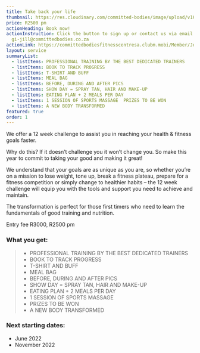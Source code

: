 ```yaml
---
title: Take back your life
thumbnail: https://res.cloudinary.com/committed-bodies/image/upload/v1642662980/services/membership-Take-Back-Your-Life-Benoni.png
price: R2500 pm
actionHeading: Book now!
actionInstruction: Click the button to sign up or contact us via email at
  gi-jill@committedbodies.co.za
actionLink: https://committedbodiesfitnesscentresa.clubm.mobi/Member/Joining.mvc?mtid=66277&joinAsNew=True
layout: service
summaryList:
  - listItems: PROFESSIONAL TRAINING BY THE BEST DEDICATED TRAINERS
  - listItems: BOOK TO TRACK PROGRESS
  - listItems: T-SHIRT AND BUFF
  - listItems: MEAL BAG
  - listItems: BEFORE, DURING AND AFTER PICS
  - listItems: SHOW DAY = SPRAY TAN, HAIR AND MAKE-UP
  - listItems: EATING PLAN + 2 MEALS PER DAY
  - listItems: 1 SESSION OF SPORTS MASSAGE  PRIZES TO BE WON
  - listItems: A NEW BODY TRANSFORMED
featured: true
order: 1
---
```

We offer a 12 week challenge to assist you in reaching your health & fitness goals faster.

Why do this? If it doesn’t challenge you it won’t change you. So make this year to commit to taking your good and making it great!

We understand that your goals are as unique as you are, so whether you’re on a mission to lose weight, tone up, break a fitness plateau, prepare for a fitness competition or simply change to healthier habits – the 12 week challenge will equip you with the tools and support you need to achieve and maintain.

The transformation is perfect for those first timers who need to learn the fundamentals of good training and nutrition.

Entry fee R3000, R2500 pm

### What you get:

> * PROFESSIONAL TRAINING BY THE BEST DEDICATED TRAINERS
> * BOOK TO TRACK PROGRESS
> * T-SHIRT AND BUFF
> * MEAL BAG
> * BEFORE, DURING AND AFTER PICS
> * SHOW DAY = SPRAY TAN, HAIR AND MAKE-UP
> * EATING PLAN + 2 MEALS PER DAY
> * 1 SESSION OF SPORTS MASSAGE
> * PRIZES TO BE WON
> * A NEW BODY TRANSFORMED

### Next starting dates:

* June 2022
* November 2022